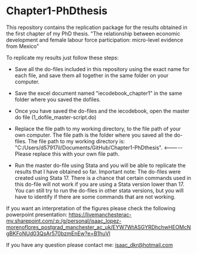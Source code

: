 # Chapter1-PhDthesis
 
This repository contains the replication package for the results obtained in the first chapter of my PhD thesis. "The relationship between economic development and female labour force participation: micro-level evidence from Mexico"

To replicate my results just follow these steps:

 - Save all the do-files included in this repository using the exact name for each file, and save them all together in the same folder on your computer.

 - Save the excel document named "iecodebook_chapter1" in the same folder where you saved the dofiles. 

 - Once you have saved the do-files and the iecodebook, open the master do file (1_dofile_master-script.do)

 - Replace the file path to my working directory, to the file path of your own computer. The file path is the folder where you saved all the do-files.
   The file path to my working directory is: "C:/Users/d57917il/Documents/GitHub/Chapter1-PhDthesis". <----- Please replace this with your own file path.

 - Run the master do-file using Stata and you will be able to replicate the results that I have obtained so far.
Important note: The do-files were created using Stata 17. There is a chance that certain commands used in this do-file will not work if you are using a Stata version lower than 17. You can still try to run the do-files in other stata versions, but you will have to identify if there are some commands that are not working.

If you want an interpretation of the figures please check the following powerpoint presentation: https://livemanchesterac-my.sharepoint.com/:p:/g/personal/isaac_lopez-morenoflores_postgrad_manchester_ac_uk/EYW7WtASGYRDhchwHEOMcNgBKFoNUd03QsAr570bzmEnEw?e=B1huVl

If you have any question please contact me: isaac_dkr@hotmail.com
